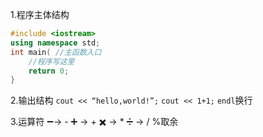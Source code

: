 1.程序主体结构
```cpp
#include <iostream>
using namespace std;
int main( //主函数入口
	//程序写这里
	return 0;
}
```

2.输出结构
`cout << “hello,world!”;`
`cout << 1+1;`
`endl`换行

3.运算符
 ➖-> - 
 ➕ -> + 
 ✖️ -> * 
 ➗ -> /
 %取余
<!--stackedit_data:
eyJoaXN0b3J5IjpbMTgxNDAwMDM2N119
-->